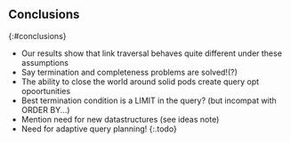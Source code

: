## Conclusions
{:#conclusions}

- Our results show that link traversal behaves quite different under these assumptions
- Say termination and completeness problems are solved!(?)
- The ability to close the world around solid pods create query opt opoortunities
- Best termination condition is a LIMIT in the query? (but incompat with ORDER BY...)
- Mention need for new datastructures (see ideas note)
- Need for adaptive query planning!
{:.todo}
